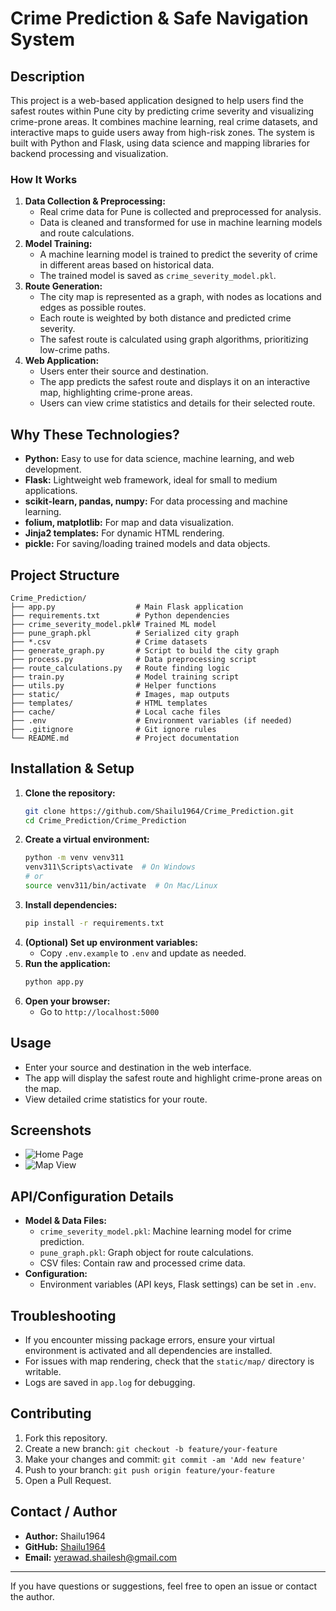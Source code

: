 # Crime Prediction & Safe Navigation System

## Description
This project is a web-based application designed to help users find the safest routes within Pune city by predicting crime severity and visualizing crime-prone areas. It combines machine learning, real crime datasets, and interactive maps to guide users away from high-risk zones. The system is built with Python and Flask, using data science and mapping libraries for backend processing and visualization.

### How It Works
1. **Data Collection & Preprocessing:**
   - Real crime data for Pune is collected and preprocessed for analysis.
   - Data is cleaned and transformed for use in machine learning models and route calculations.
2. **Model Training:**
   - A machine learning model is trained to predict the severity of crime in different areas based on historical data.
   - The trained model is saved as `crime_severity_model.pkl`.
3. **Route Generation:**
   - The city map is represented as a graph, with nodes as locations and edges as possible routes.
   - Each route is weighted by both distance and predicted crime severity.
   - The safest route is calculated using graph algorithms, prioritizing low-crime paths.
4. **Web Application:**
   - Users enter their source and destination.
   - The app predicts the safest route and displays it on an interactive map, highlighting crime-prone areas.
   - Users can view crime statistics and details for their selected route.

## Why These Technologies?
- **Python:** Easy to use for data science, machine learning, and web development.
- **Flask:** Lightweight web framework, ideal for small to medium applications.
- **scikit-learn, pandas, numpy:** For data processing and machine learning.
- **folium, matplotlib:** For map and data visualization.
- **Jinja2 templates:** For dynamic HTML rendering.
- **pickle:** For saving/loading trained models and data objects.

## Project Structure
```
Crime_Prediction/
├── app.py                  # Main Flask application
├── requirements.txt        # Python dependencies
├── crime_severity_model.pkl# Trained ML model
├── pune_graph.pkl          # Serialized city graph
├── *.csv                   # Crime datasets
├── generate_graph.py       # Script to build the city graph
├── process.py              # Data preprocessing script
├── route_calculations.py   # Route finding logic
├── train.py                # Model training script
├── utils.py                # Helper functions
├── static/                 # Images, map outputs
├── templates/              # HTML templates
├── cache/                  # Local cache files
├── .env                    # Environment variables (if needed)
├── .gitignore              # Git ignore rules
└── README.md               # Project documentation
```

## Installation & Setup
1. **Clone the repository:**
   ```sh
   git clone https://github.com/Shailu1964/Crime_Prediction.git
   cd Crime_Prediction/Crime_Prediction
   ```
2. **Create a virtual environment:**
   ```sh
   python -m venv venv311
   venv311\Scripts\activate  # On Windows
   # or
   source venv311/bin/activate  # On Mac/Linux
   ```
3. **Install dependencies:**
   ```sh
   pip install -r requirements.txt
   ```
4. **(Optional) Set up environment variables:**
   - Copy `.env.example` to `.env` and update as needed.
5. **Run the application:**
   ```sh
   python app.py
   ```
6. **Open your browser:**
   - Go to `http://localhost:5000`

## Usage
- Enter your source and destination in the web interface.
- The app will display the safest route and highlight crime-prone areas on the map.
- View detailed crime statistics for your route.

## Screenshots
- ![Home Page](static/images/home_placeholder.png)
- ![Map View](static/images/map_placeholder.png)

## API/Configuration Details
- **Model & Data Files:**
  - `crime_severity_model.pkl`: Machine learning model for crime prediction.
  - `pune_graph.pkl`: Graph object for route calculations.
  - CSV files: Contain raw and processed crime data.
- **Configuration:**
  - Environment variables (API keys, Flask settings) can be set in `.env`.

## Troubleshooting
- If you encounter missing package errors, ensure your virtual environment is activated and all dependencies are installed.
- For issues with map rendering, check that the `static/map/` directory is writable.
- Logs are saved in `app.log` for debugging.

## Contributing
1. Fork this repository.
2. Create a new branch: `git checkout -b feature/your-feature`
3. Make your changes and commit: `git commit -am 'Add new feature'`
4. Push to your branch: `git push origin feature/your-feature`
5. Open a Pull Request.

## Contact / Author
- **Author:** Shailu1964
- **GitHub:** [Shailu1964](https://github.com/Shailu1964)
- **Email:** yerawad.shailesh@gmail.com

---
If you have questions or suggestions, feel free to open an issue or contact the author.
